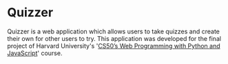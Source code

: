 # Quizzer

Quizzer is a web application which allows users to take quizzes and create their own for other users to try. This application was developed for the final project of Harvard University's '[CS50’s Web Programming with Python and JavaScript](https://cs50.harvard.edu/web/2020/)' course. 
